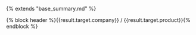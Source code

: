 {% extends "base_summary.md" %}

{% block header %}{{result.target.company}} / {{result.target.product}}{% endblock %}
